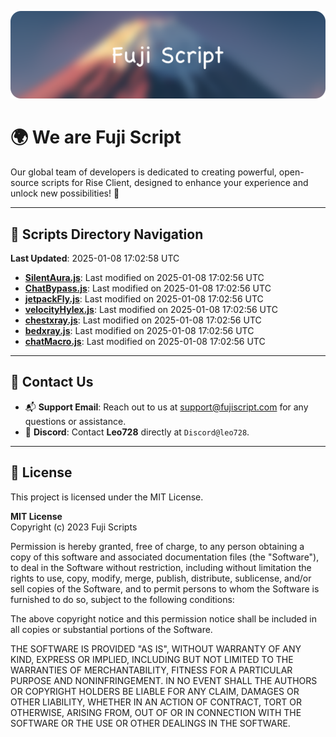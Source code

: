 ![Banner](.github/b.webp)

# 🌍 **We are Fuji Script**

Our global team of developers is dedicated to creating powerful, open-source scripts for Rise Client, designed to enhance your experience and unlock new possibilities! 🌟

---
<!-- SCRIPTS_NAVIGATION_START -->
## 📂 **Scripts Directory Navigation**

**Last Updated**: 2025-01-08 17:02:58 UTC

- **[SilentAura.js](scripts/SilentAura.js)**: Last modified on 2025-01-08 17:02:56 UTC
- **[ChatBypass.js](scripts/ChatBypass.js)**: Last modified on 2025-01-08 17:02:56 UTC
- **[jetpackFly.js](scripts/jetpackFly.js)**: Last modified on 2025-01-08 17:02:56 UTC
- **[velocityHylex.js](scripts/velocityHylex.js)**: Last modified on 2025-01-08 17:02:56 UTC
- **[chestxray.js](scripts/chestxray.js)**: Last modified on 2025-01-08 17:02:56 UTC
- **[bedxray.js](scripts/bedxray.js)**: Last modified on 2025-01-08 17:02:56 UTC
- **[chatMacro.js](scripts/chatMacro.js)**: Last modified on 2025-01-08 17:02:56 UTC

<!-- SCRIPTS_NAVIGATION_END -->

---

## 💬 **Contact Us**  
- 📬 **Support Email**: Reach out to us at [support@fujiscript.com](mailto:support@fujiscript.com) for any questions or assistance.  
- 💬 **Discord**: Contact **Leo728** directly at `Discord@leo728`.

---

## 📜 **License**

This project is licensed under the MIT License.  

**MIT License**  
Copyright (c) 2023 Fuji Scripts  

Permission is hereby granted, free of charge, to any person obtaining a copy of this software and associated documentation files (the "Software"), to deal in the Software without restriction, including without limitation the rights to use, copy, modify, merge, publish, distribute, sublicense, and/or sell copies of the Software, and to permit persons to whom the Software is furnished to do so, subject to the following conditions:  

The above copyright notice and this permission notice shall be included in all copies or substantial portions of the Software.  

THE SOFTWARE IS PROVIDED "AS IS", WITHOUT WARRANTY OF ANY KIND, EXPRESS OR IMPLIED, INCLUDING BUT NOT LIMITED TO THE WARRANTIES OF MERCHANTABILITY, FITNESS FOR A PARTICULAR PURPOSE AND NONINFRINGEMENT. IN NO EVENT SHALL THE AUTHORS OR COPYRIGHT HOLDERS BE LIABLE FOR ANY CLAIM, DAMAGES OR OTHER LIABILITY, WHETHER IN AN ACTION OF CONTRACT, TORT OR OTHERWISE, ARISING FROM, OUT OF OR IN CONNECTION WITH THE SOFTWARE OR THE USE OR OTHER DEALINGS IN THE SOFTWARE.  
